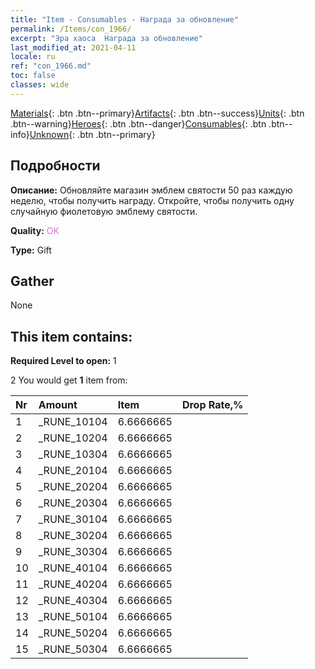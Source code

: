 ```yaml
---
title: "Item - Consumables - Награда за обновление"
permalink: /Items/con_1966/
excerpt: "Эра хаоса  Награда за обновление"
last_modified_at: 2021-04-11
locale: ru
ref: "con_1966.md"
toc: false
classes: wide
---
```

 [Materials](/ru/Items/){: .btn .btn--primary}[Artifacts](/ru/Items/Artifacts/){: .btn .btn--success}[Units](/ru/Items/Units/){: .btn .btn--warning}[Heroes](/ru/Items/Heroes/){: .btn .btn--danger}[Consumables](/ru/Items/Consumables/){: .btn .btn--info}[Unknown](/ru/Items/Unknown/){: .btn .btn--primary}

## Подробности
 **Описание:** Обновляйте магазин эмблем святости 50 раз каждую неделю, чтобы получить награду. Откройте, чтобы получить одну случайную фиолетовую эмблему святости.

 **Quality:** <span style="color: #DA70D6">OK</span>

 **Type:** Gift

## Gather

  None

## This item contains:

 **Required Level to open:** 1

 2 You would get **1** item  from:

  | Nr | Amount |     Item    | Drop Rate,% |
  |:---|:-------|:------------|:---------:|
  | 1 | _RUNE_10104 | 6.6666665 | 
  | 2 | _RUNE_10204 | 6.6666665 | 
  | 3 | _RUNE_10304 | 6.6666665 | 
  | 4 | _RUNE_20104 | 6.6666665 | 
  | 5 | _RUNE_20204 | 6.6666665 | 
  | 6 | _RUNE_20304 | 6.6666665 | 
  | 7 | _RUNE_30104 | 6.6666665 | 
  | 8 | _RUNE_30204 | 6.6666665 | 
  | 9 | _RUNE_30304 | 6.6666665 | 
  | 10 | _RUNE_40104 | 6.6666665 | 
  | 11 | _RUNE_40204 | 6.6666665 | 
  | 12 | _RUNE_40304 | 6.6666665 | 
  | 13 | _RUNE_50104 | 6.6666665 | 
  | 14 | _RUNE_50204 | 6.6666665 | 
  | 15 | _RUNE_50304 | 6.6666665 | 
